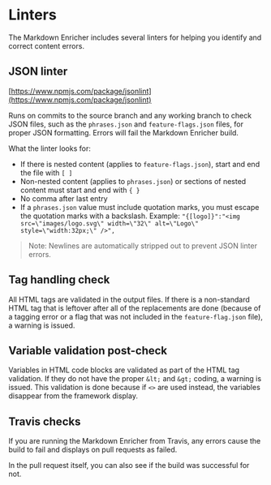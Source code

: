 <!--
# Copyright 2022, 2023 IBM Inc. All rights reserved
# SPDX-License-Identifier: Apache2.0
# Last updated: 2023-08-07
-->

# Linters

The Markdown Enricher includes several linters for helping you identify and correct content errors.

## JSON linter

[https://www.npmjs.com/package/jsonlint](https://www.npmjs.com/package/jsonlint)

Runs on commits to the source branch and any working branch to check JSON files, such as the `phrases.json` and `feature-flags.json` files, for proper JSON formatting. Errors will fail the Markdown Enricher build.

What the linter looks for:

- If there is nested content (applies to `feature-flags.json`), start and end the file with `[ ]`
- Non-nested content (applies to `phrases.json`) or sections of nested content must start and end with `{ }`
- No comma after last entry
- If a `phrases.json` value must include quotation marks, you must escape the quotation marks with a backslash. Example: `"{[logo]}":"<img src=\"images/logo.svg\" width=\"32\" alt=\"Logo\" style=\"width:32px;\" />",`

> Note: Newlines are automatically stripped out to prevent JSON linter errors.


## Tag handling check

All HTML tags are validated in the output files. If there is a non-standard HTML tag that is leftover after all of the replacements are done (because of a tagging error or a flag that was not included in the `feature-flag.json` file), a warning is issued.


## Variable validation post-check

Variables in HTML code blocks are validated as part of the HTML tag validation. If they do not have the proper `&lt;` and `&gt;` coding, a warning is issued. This validation is done because if `<>` are used instead, the variables disappear from the framework display.


## Travis checks
If you are running the Markdown Enricher from Travis, any errors cause the build to fail and displays on pull requests as failed.



In the pull request itself, you can also see if the build was successful for not.

